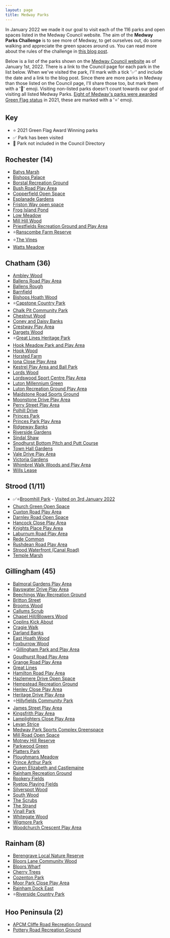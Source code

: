 ```yaml
---
layout: page
title: Medway Parks
---
```


In January 2022 we made it our goal to visit each of the 116 parks and open spaces listed in the Medway Council website. The aim of the **Medway Parks Challenge** is to see more of Medway, to get ourselves out, do some walking and appreciate the green spaces around us. You can read more about the rules of the challenge in [this blog post](https://andrews.io/blog/medway-2022-parks-challenge).

Below is a list of the parks shown on the [Medway Council website](https://www.medway.gov.uk/directory/22/find_a_park_play_or_game_area) as of January 1st, 2022. There is a link to the Council page for each park in the list below. When we've visited the park, I'll mark with a tick '✅' and include the date and a link to the blog post. Since there are more parks in Medway than those listed on the Council page, I'll share those too, but mark them with a '🌼' emoji. Visiting non-listed parks doesn't count towards our goal of visiting all listed Medway Parks. [Eight of Medway's parks were awarded Green Flag status](https://www.medway.gov.uk/news/article/1025/eight_of_medway_s_parks_amongst_the_best_in_the_uk) in 2021, these are marked with a '⭐️' emoji.

## Key
* ⭐️ 2021 Green Flag Award Winning parks
* ✅ Park has been visited
* 🌼 Park not included in the Council Directory

## Rochester (14)
* [Batys Marsh](https://www.medway.gov.uk/directory_record/278642/batys_marsh)
* [Bishops Palace](https://www.medway.gov.uk/directory_record/278653/bishops_palace)
* [Borstal Recreation Ground](https://www.medway.gov.uk/directory_record/689/borstal_recreation_ground)
* [Bush Road Play Area](https://www.medway.gov.uk/directory_record/723/bush_road_play_area)
* [Copperfield Open Space](https://www.medway.gov.uk/directory_record/692/copperfield_open_space)
* [Esplanade Gardens](https://www.medway.gov.uk/directory_record/475/esplanade_gardens)
* [Friston Way open space](https://www.medway.gov.uk/directory_record/693/friston_way_open_space)
* [Frog Island Pond](https://www.medway.gov.uk/directory_record/278643/frog_island_pond)
* [Low Meadow](https://www.medway.gov.uk/directory_record/735/low_meadow)
* [Mill Hill Wood](https://www.medway.gov.uk/directory_record/278644/mill_hill_wood)
* [Priestfields Recreation Ground and Play Area](https://www.medway.gov.uk/directory_record/694/priestfields_recreation_ground_and_play_area)
* ⭐️[Ranscombe Farm Reserve](https://www.medway.gov.uk/directory_record/526/ranscombe_farm_reserve)
* ⭐️[The Vines](https://www.medway.gov.uk/directory_record/2129/the_vines)
* [Watts Meadow](https://www.medway.gov.uk/directory_record/482/watts_meadow)

## Chatham (36)
* [Ambley Wood](https://www.medway.gov.uk/directory_record/278611/ambley_wood)
* [Ballens Road Play Area](https://www.medway.gov.uk/directory_record/752/ballens_road_play_area)
* [Ballens Rough](https://www.medway.gov.uk/directory_record/278612/ballens_rough)
* [Barnfield](https://www.medway.gov.uk/directory_record/2479/barnfield)
* [Bishops Hoath Wood](https://www.medway.gov.uk/directory_record/278613/bishops_hoath_wood)
* ⭐️[Capstone Country Park](https://www.medway.gov.uk/directory_record/760/capstone_country_park)
* [Chalk Pit Community Park](https://www.medway.gov.uk/directory_record/696/chalk_pit_community_park)
* [Chestnut Wood](https://www.medway.gov.uk/directory_record/278614/chestnut_wood)
* [Coney and Daisy Banks](https://www.medway.gov.uk/directory_record/278615/coney_and_daisy_banks)
* [Crestway Play Area](https://www.medway.gov.uk/directory_record/763/crestway_play_area)
* [Dargets Wood](https://www.medway.gov.uk/directory_record/278616/dargets_wood)
* ⭐️[Great Lines Heritage Park](https://www.medway.gov.uk/directory_record/467/great_lines_heritage_park)
* [Hook Meadow Park and Play Area](https://www.medway.gov.uk/directory_record/751/hook_meadow_park_and_play_area)
* [Hook Wood](https://www.medway.gov.uk/directory_record/278618/hook_wood)
* [Horsted Farm](https://www.medway.gov.uk/directory_record/278619/horsted_farm)
* [Iona Close Play Area](https://www.medway.gov.uk/directory_record/753/iona_close_play_area)
* [Kestrel Play Area and Ball Park](https://www.medway.gov.uk/directory_record/759/kestrel_play_area_and_ball_park)
* [Lords Wood](https://www.medway.gov.uk/directory_record/278620/lords_wood)
* [Lordswood Sport Centre Play Area](https://www.medway.gov.uk/directory_record/754/lordswood_sport_centre_play_area)
* [Luton Millennium Green](https://www.medway.gov.uk/directory_record/764/luton_millennium_green)
* [Luton Recreation Ground Play Area](https://www.medway.gov.uk/directory_record/761/luton_recreation_ground_play_area)
* [Maidstone Road Sports Ground](https://www.medway.gov.uk/directory_record/695/maidstone_road_sports_ground)
* [Moonstone Drive Play Area](https://www.medway.gov.uk/directory_record/755/moonstone_drive_play_area)
* [Perry Street Play Area](https://www.medway.gov.uk/directory_record/697/perry_street_play_area)
* [Polhill Drive](https://www.medway.gov.uk/directory_record/278621/polhill_drive)
* [Princes Park](https://www.medway.gov.uk/directory_record/278622/princes_park)
* [Princes Park Play Area](https://www.medway.gov.uk/directory_record/756/princes_park_play_area)
* [Ridgeway Banks](https://www.medway.gov.uk/directory_record/501/ridgeway_banks)
* [Riverside Gardens](https://www.medway.gov.uk/directory_record/463/riverside_gardens)
* [Sindal Shaw](https://www.medway.gov.uk/directory_record/278623/sindal_shaw)
* [Snodhurst Bottom Pitch and Putt Course](https://www.medway.gov.uk/directory_record/142915/snodhurst_bottom_pitch_and_putt_course)
* [Town Hall Gardens](https://www.medway.gov.uk/directory_record/278656/town_hall_gardens)
* [Vale Drive Play Area](https://www.medway.gov.uk/directory_record/699/vale_drive_play_area)
* [Victoria Gardens](https://www.medway.gov.uk/directory_record/700/victoria_gardens)
* [Whimbrel Walk Woods and Play Area](https://www.medway.gov.uk/directory_record/278624/whimbrel_walk_woods_and_play_area)
* [Wills Lease](https://www.medway.gov.uk/directory_record/512/wills_lease)

## Strood (1/11)
* ✅⭐️[Broomhill Park](https://www.medway.gov.uk/directory_record/721/broomhill_park) - [Visited on 3rd January 2022](https://andrews.io/blog/broomhill-park)
* [Church Green Open Space](https://www.medway.gov.uk/directory_record/729/church_green_open_space)
* [Cuxton Road Play Area](https://www.medway.gov.uk/directory_record/730/cuxton_road_play_area)
* [Darnley Road Open Space](https://www.medway.gov.uk/directory_record/731/darnley_road_open_space)
* [Hancock Close Play Area](https://www.medway.gov.uk/directory_record/732/hancock_close_play_area)
* [Knights Place Play Area](https://www.medway.gov.uk/directory_record/733/knights_place_play_area)
* [Laburnum Road Play Area](https://www.medway.gov.uk/directory_record/734/laburnum_road_play_area)
* [Rede Common](https://www.medway.gov.uk/directory_record/278645/rede_common)
* [Rushdean Road Play Area](https://www.medway.gov.uk/directory_record/736/rushdean_road_play_area)
* [Strood Waterfront (Canal Road)](https://www.medway.gov.uk/directory_record/728/strood_waterfront_canal_road)
* [Temple Marsh](https://www.medway.gov.uk/directory_record/489/temple_marsh)

## Gillingham (45)
* [Balmoral Gardens Play Area](https://www.medway.gov.uk/directory_record/706/balmoral_gardens_play_area)
* [Bayswater Drive Play Area](https://www.medway.gov.uk/directory_record/741/bayswater_drive_play_area)
* [Beechings Way Recreation Ground](https://www.medway.gov.uk/directory_record/701/beechings_way_recreation_ground)
* [Britton Street](https://www.medway.gov.uk/directory_record/707/britton_street)
* [Brooms Wood](https://www.medway.gov.uk/directory_record/278626/brooms_wood)
* [Callums Scrub](https://www.medway.gov.uk/directory_record/278627/callums_scrub)
* [Chapel Hill/Blowers Wood](https://www.medway.gov.uk/directory_record/278628/chapel_hill_blowers_wood)
* [Coplins Kick About](https://www.medway.gov.uk/directory_record/709/coplins_kick_about)
* [Cragie Walk](https://www.medway.gov.uk/directory_record/278630/cragie_walk)
* [Darland Banks](https://www.medway.gov.uk/directory_record/278631/darland_banks)
* [East Hoath Wood](https://www.medway.gov.uk/directory_record/278632/east_hoath_wood)
* [Foxburrow Wood](https://www.medway.gov.uk/directory_record/278633/foxburrow_wood)
* ⭐️[Gillingham Park and Play Area](https://www.medway.gov.uk/directory_record/487/gillingham_park_and_play_area)
* [Goudhurst Road Play Area](https://www.medway.gov.uk/directory_record/712/goudhurst_road_play_area)
* [Grange Road Play Area](https://www.medway.gov.uk/directory_record/713/grange_road_play_area)
* [Great Lines](https://www.medway.gov.uk/directory_record/278634/great_lines)
* [Hamilton Road Play Area](https://www.medway.gov.uk/directory_record/714/hamilton_road_play_area)
* [Hazlemere Drive Open Space](https://www.medway.gov.uk/directory_record/715/hazlemere_drive_open_space)
* [Hempstead Recreation Ground](https://www.medway.gov.uk/directory_record/747/hempstead_recreation_ground)
* [Henley Close Play Area](https://www.medway.gov.uk/directory_record/743/henley_close_play_area)
* [Heritage Drive Play Area](https://www.medway.gov.uk/directory_record/710/heritage_drive_play_area)
* ⭐️[Hillyfields Community Park](https://www.medway.gov.uk/directory_record/703/hillyfields_community_park)
* [James Street Play Area](https://www.medway.gov.uk/directory_record/716/james_street_play_area)
* [Kingsfrith Play Area](https://www.medway.gov.uk/directory_record/748/kingsfrith_play_area)
* [Lamplighters Close Play Area](https://www.medway.gov.uk/directory_record/660/lamplighters_close_play_area)
* [Levan Strice](https://www.medway.gov.uk/directory_record/278635/levan_strice)
* [Medway Park Sports Complex Greenspace](https://www.medway.gov.uk/directory_record/468/medway_park_sports_complex_greenspace)
* [Mill Road Open Space](https://www.medway.gov.uk/directory_record/2334/mill_road_open_space)
* [Motney Hill Reserve](https://www.medway.gov.uk/directory_record/659/motney_hill_reserve)
* [Parkwood Green](https://www.medway.gov.uk/directory_record/738/parkwood_green)
* [Platters Park](https://www.medway.gov.uk/directory_record/745/platters_park)
* [Ploughmans Meadow](https://www.medway.gov.uk/directory_record/278636/ploughmans_meadow)
* [Prince Arthur Park](https://www.medway.gov.uk/directory_record/278637/prince_arthur_park)
* [Queen Elizabeth and Castlemaine](https://www.medway.gov.uk/directory_record/495/queen_elizabeth_and_castlemaine)
* [Rainham Recreation Ground](https://www.medway.gov.uk/directory_record/739/rainham_recreation_ground)
* [Rookery Fields](https://www.medway.gov.uk/directory_record/704/rookery_fields)
* [Ryetop Playing Fields](https://www.medway.gov.uk/directory_record/746/ryetop_playing_fields)
* [Silverspot Wood](https://www.medway.gov.uk/directory_record/278638/silverspot_wood)
* [South Wood](https://www.medway.gov.uk/directory_record/278639/south_wood)
* [The Scrubs](https://www.medway.gov.uk/directory_record/278640/the_scrubs)
* [The Strand](https://www.medway.gov.uk/directory_record/705/the_strand)
* [Vinall Park](https://www.medway.gov.uk/directory_record/719/vinall_park)
* [Whitegate Wood](https://www.medway.gov.uk/directory_record/278641/whitegate_wood)
* [Wigmore Park](https://www.medway.gov.uk/directory_record/750/wigmore_park)
* [Woodchurch Crescent Play Area](https://www.medway.gov.uk/directory_record/720/woodchurch_crescent_play_area)

## Rainham (8)
* [Berengrave Local Nature Reserve](https://www.medway.gov.uk/directory_record/278652/berengrave_local_nature_reserve)
* [Bloors Lane Community Wood](https://www.medway.gov.uk/directory_record/278655/bloors_lane_community_wood)
* [Bloors Wharf](https://www.medway.gov.uk/directory_record/278654/bloors_wharf)
* [Cherry Trees](https://www.medway.gov.uk/directory_record/742/cherry_trees)
* [Cozenton Park](https://www.medway.gov.uk/directory_record/737/cozenton_park)
* [Moor Park Close Play Area](https://www.medway.gov.uk/directory_record/2480/moor_park_close_play_area)
* [Rainham Dock East](https://www.medway.gov.uk/directory_record/676/rainham_dock_east)
* ⭐️[Riverside Country Park](https://www.medway.gov.uk/directory_record/523/riverside_country_park)

## Hoo Peninsula (2)
* [APCM Cliffe Road Recreation Ground](https://www.medway.gov.uk/directory_record/1806/apcm_cliffe_road_recreation_ground)
* [Pottery Road Recreation Ground](https://www.medway.gov.uk/directory_record/1805/pottery_road_recreation_ground)
